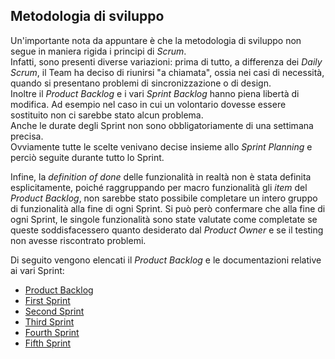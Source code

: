 ## Metodologia di sviluppo

Un'importante nota da appuntare è che la metodologia di sviluppo non segue in maniera rigida i principi di _Scrum_.\
Infatti, sono presenti diverse variazioni: prima di tutto, a differenza dei _Daily Scrum_, il Team ha deciso di 
riunirsi "a chiamata", ossia nei casi di necessità, quando si presentano problemi di sincronizzazione o di design.\
Inoltre il _Product Backlog_ e i vari _Sprint Backlog_ hanno piena libertà di modifica.
Ad esempio nel caso in cui un volontario dovesse essere sostituito non ci sarebbe stato alcun problema.\
Anche le durate degli Sprint non sono obbligatoriamente di una settimana precisa.\
Ovviamente tutte le scelte venivano decise insieme allo _Sprint Planning_ e perciò seguite durante tutto lo Sprint.

Infine, la _definition of done_ delle funzionalità in realtà non è stata definita esplicitamente, poiché raggruppando 
per macro funzionalità gli _item_ del _Product Backlog_, non sarebbe stato possibile completare un intero gruppo di 
funzionalità alla fine di ogni Sprint.
Si può però confermare che alla fine di ogni Sprint, le singole funzionalità sono state valutate come completate se 
queste soddisfacessero quanto desiderato dal _Product Owner_ e se il testing non avesse riscontrato problemi.

Di seguito vengono elencati il _Product Backlog_ e le documentazioni relative ai vari Sprint:

- [Product Backlog](product-backlog.xlsx)
- [First Sprint](first-sprint.md)
- [Second Sprint](second_sprint.md)
- [Third Sprint](third_sprint.md)
- [Fourth Sprint](fourth_sprint.md)
- [Fifth Sprint](fifth_sprint.md)
